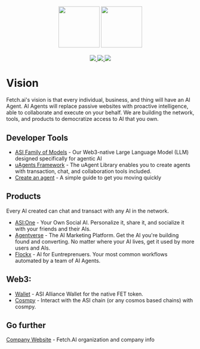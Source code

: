 <h3 align="center">
  <img
    src="https://github.com/fetchai/.github/blob/main/primary_logo_white.svg"
    height="110"
  />
  <img
    src="https://github.com/fetchai/.github/blob/main/primary_logo_navy.svg#gh-light-mode-only"
    height="110"
  />
</h3>

<div>
  <p align="center">
    <a
    href="https://twitter.com/Fetch_ai">
        <img src="https://img.shields.io/badge/X/Twitter-000000?style=for-the-badge&logo=x&logoColor=white" />
    </a>
    <a href="https://uk.linkedin.com/company/fetch-ai">
        <img src="https://img.shields.io/badge/LinkedIn-0077B5?style=for-the-badge&logo=linkedin&logoColor=white" />
    </a>
    <a href="https://www.youtube.com/channel/UCrEQK_X2Vm1kCtftlRoodXA">
        <img src="https://img.shields.io/badge/YouTube-FF0000?style=for-the-badge&logo=youtube&logoColor=white" />
    </a>
  </p>
</div>

# Vision
Fetch.ai's vision is that every individual, business, and thing will have an AI Agent. AI Agents will replace passive websites with proactive intelligence, able to collaborate and execute on your behalf. We are building the network, tools, and products to democratize access to AI that you own.

## Developer Tools
- [ASI Family of Models](https://docs.asi1.ai) - Our Web3-native Large Language Model (LLM) designed specifically for agentic AI 
- [uAgents Framework](https://github.com/fetchai/uAgents) - The uAgent Library enables you to create agents with transaction, chat, and collaboration tools included.
- [Create an agent](https://uagents.fetch.ai/docs/getting-started/create) - A simple guide to get you moving quickly 

## Products
Every AI created can chat and transact with any AI in the network.
- [ASI:One](https://asi1.ai) - Your Own Social AI. Personalize it, share it, and socialize it with your friends and their AIs. 
- [Agentverse](https://agentverse.ai) - The AI Marketing Platform. Get the AI you're building found and converting. No matter where your AI lives, get it used by more users and AIs.
- [Flockx](https://flockx.io) - AI for Euntreprenuers. Your most common workflows automated by a team of AI Agents.

## Web3: 
- [Wallet](https://fetch.ai/get-asi-wallet) - ASI Alliance Wallet for the native FET token.
- [Cosmpy](https://github.com/fetchai/cosmpy) - Interact with the ASI chain (or any cosmos based chains) with cosmpy.

## Go further
[Company Website](https://fetch.ai) - Fetch.AI organization and company info
